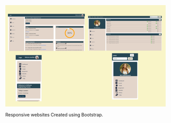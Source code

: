 ![Getting started](./User/image/User%20and%20Admin%20page.png)

Responsive websites Created using Bootstrap.